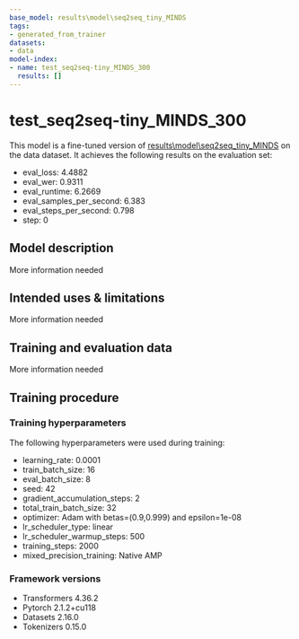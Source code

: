 ```yaml
---
base_model: results\model\seq2seq_tiny_MINDS
tags:
- generated_from_trainer
datasets:
- data
model-index:
- name: test_seq2seq-tiny_MINDS_300
  results: []
---
```


<!-- This model card has been generated automatically according to the information the Trainer had access to. You
should probably proofread and complete it, then remove this comment. -->

# test_seq2seq-tiny_MINDS_300

This model is a fine-tuned version of [results\model\seq2seq_tiny_MINDS](https://huggingface.co/results\model\seq2seq_tiny_MINDS) on the data dataset.
It achieves the following results on the evaluation set:
- eval_loss: 4.4882
- eval_wer: 0.9311
- eval_runtime: 6.2669
- eval_samples_per_second: 6.383
- eval_steps_per_second: 0.798
- step: 0

## Model description

More information needed

## Intended uses & limitations

More information needed

## Training and evaluation data

More information needed

## Training procedure

### Training hyperparameters

The following hyperparameters were used during training:
- learning_rate: 0.0001
- train_batch_size: 16
- eval_batch_size: 8
- seed: 42
- gradient_accumulation_steps: 2
- total_train_batch_size: 32
- optimizer: Adam with betas=(0.9,0.999) and epsilon=1e-08
- lr_scheduler_type: linear
- lr_scheduler_warmup_steps: 500
- training_steps: 2000
- mixed_precision_training: Native AMP

### Framework versions

- Transformers 4.36.2
- Pytorch 2.1.2+cu118
- Datasets 2.16.0
- Tokenizers 0.15.0
